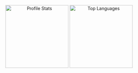 <!-- https://github.com/anuraghazra/github-readme-stats -->

<!-- Profile Overview -->
<p align='center' href='https://github.com/anuraghazra/github-readme-stats'>
	<img
		height='200'
		alt='Profile Stats'
		src='https://github-readme-stats.vercel.app/api?username=T3Lakuna&count_private=true&show_icons=true&theme=tokyonight&include_all_commits=true'
	/>
	<img
		 height='200'
		 alt='Top Languages'
		 src='https://github-readme-stats.vercel.app/api/top-langs/?username=T3Lakuna&langs_count=10&layout=compact&theme=tokyonight'
	/>
</p>
